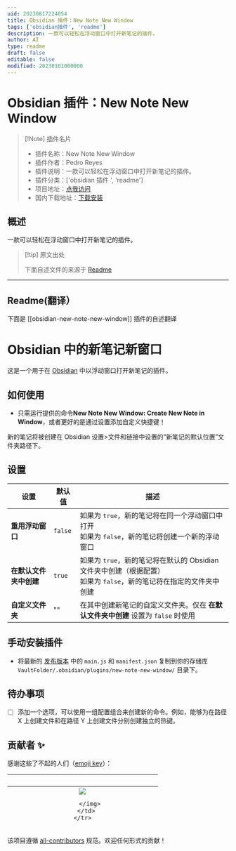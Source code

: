```yaml
---
uid: 20230817224054
title: Obsidian 插件：New Note New Window
tags: ['obsidian插件', 'readme']
description: 一款可以轻松在浮动窗口中打开新笔记的插件。
author: AI
type: readme
draft: false
editable: false
modified: 20230101000000
---
```


# Obsidian 插件：New Note New Window

> [!Note] 插件名片
> - 插件名称：New Note New Window
> - 插件作者：Pedro Reyes
> - 插件说明：一款可以轻松在浮动窗口中打开新笔记的插件。
> - 插件分类：['obsidian 插件 ', 'readme']
> - 项目地址：[点我访问](https://github.com/Pr0dt0s/new-note-new-window)
> - 国内下载地址：[下载安装](https://pkmer.cn/products/plugin/pluginMarket/?obsidian-new-note-new-window)

## 概述

一款可以轻松在浮动窗口中打开新笔记的插件。

> [!tip] 原文出处
>
>下面自述文件的来源于 [Readme](https://ghproxy.net/https://raw.githubusercontent.com/Pr0dt0s/new-note-new-window/master/README.md)

---

## Readme(翻译）

下面是 [[obsidian-new-note-new-window]] 插件的自述翻译

# Obsidian 中的新笔记新窗口

这是一个用于在 [Obsidian](https://obsidian.md) 中以浮动窗口打开新笔记的插件。

## 如何使用

- 只需运行提供的命令**New Note New Window: Create New Note in Window**，或者更好的是通过设置添加自定义快捷键！

新的笔记将被创建在 Obsidian 设置>文件和链接中设置的“新笔记的默认位置”文件夹路径下。

## 设置

| 设置                            | 默认值  | 描述                                                                                                                                                    |
| ------------------------------ | ------- | ------------------------------------------------------------------------------------------------------------------------------------------------------- |
| **重用浮动窗口**               | `false` | 如果为 `true`，新的笔记将在同一个浮动窗口中打开<br> 如果为 `false`，新的笔记将创建一个新的浮动窗口                                                         |
| **在默认文件夹中创建**         | `true`  | 如果为 `true`，新的笔记将在默认的 Obsidian 文件夹中创建（根据配置）<br> 如果为 `false`，新的笔记将在指定的文件夹中创建                                      |
| **自定义文件夹**               | ""      | 在其中创建新笔记的自定义文件夹。仅在 **在默认文件夹中创建** 设置为 `false` 时使用                                                                           |

## 手动安装插件

- 将最新的 [发布版本](https://github.com/Pr0dt0s/new-note-new-window/releases) 中的 `main.js` 和 `manifest.json` 复制到你的存储库 `VaultFolder/.obsidian/plugins/new-note-new-window/` 目录下。

## 待办事项

- [ ] 添加一个选项，可以使用一组配置组合来创建新的命令。例如，能够为在路径 X 上创建文件和在路径 Y 上创建文件分别创建独立的热键。

## 贡献者 ✨

感谢这些了不起的人们（[emoji key](https://allcontributors.org/docs/en/emoji-key)）：

<!-- ALL-CONTRIBUTORS-LIST:START - 请勿删除或修改此部分 -->
<!-- prettier-ignore-start -->
<!-- markdownlint-disable -->
<table>
  <tbody>
    <tr>
      <td align="center" valign="top" width="14.28%"><br /></td>
      <td align="center" valign="top" width="14.28%"><br /></td>
    </tr>
  </tbody>
  <tfoot>
    <tr>
      <td align="center" size="13px" colspan="7">
        <img src="https://raw.githubusercontent.com/all-contributors/all-contributors-cli/1b8533af435da9854653492b1327a23a4dbd0a10/assets/logo-small.svg">

        </img>
      </td>
    </tr>
  </tfoot>
</table>

<!-- markdownlint-restore -->
<!-- prettier-ignore-end -->

<!-- ALL-CONTRIBUTORS-LIST:END -->

该项目遵循 [all-contributors](https://github.com/all-contributors/all-contributors) 规范。欢迎任何形式的贡献！
